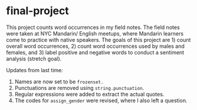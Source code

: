 # final-project

This project counts word occurrences in my field notes. The field notes were taken at NYC Mandarin/ English meetups, where Mandarin learners come to practice with native speakers. The goals of this project are 1) count overall word occurrences, 2) count word occurrences used by males and females, and 3) label positive and negative words to conduct a sentiment analysis (stretch goal).

Updates from last time:
1) Names are now set to be `frozenset.`
2) Punctuations are removed using `string.punctuation`.
3) Regular expressions were added to extract the actual quotes.
4) The codes for `assign_gender` were revised, where I also left a question.
